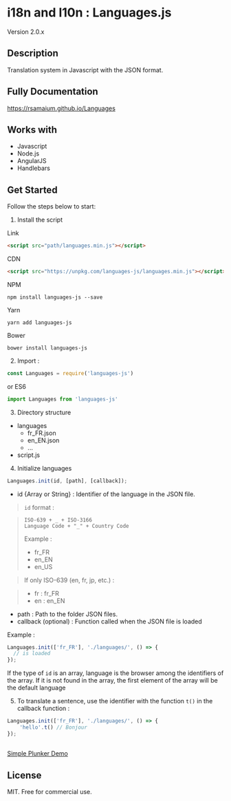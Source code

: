 # i18n and l10n : Languages.js

Version 2.0.x

## Description

Translation system in Javascript with the JSON format.

## Fully Documentation

https://rsamaium.github.io/Languages

## Works with

* Javascript
* Node.js
* AngularJS
* Handlebars

## Get Started

Follow the steps below to start:

1. Install the script

Link

```html
<script src="path/languages.min.js"></script>
```

CDN

```html
<script src="https://unpkg.com/languages-js/languages.min.js"></script>
```

NPM

```
npm install languages-js --save
```

Yarn

```
yarn add languages-js
```

Bower

```
bower install languages-js
```

2. Import :

```js
const Languages = require('languages-js')
```

or ES6

```js
import Languages from 'languages-js'
```

3. Directory structure

  - languages
    - fr_FR.json
    - en_EN.json
    - ...
  - script.js

4. Initialize languages

```js
Languages.init(id, [path], [callback]);
```

* id {Array or String} : Identifier of the language in the JSON file.

> `id` format :

>     ISO-639 + _ + ISO-3166
>     Language Code + "_" + Country Code
> Example :
>    * fr_FR
>    * en_EN
>    * en_US

> If only ISO-639 (en, fr, jp, etc.) :

>    * fr : fr_FR
>    * en : en_EN

* path : Path to the folder JSON files.
* callback (optional) : Function called when the JSON file is loaded

Example :

```js
Languages.init(['fr_FR'], './languages/', () => {
  // is loaded
});
```

If the type of `id` is an array, language is the browser among the identifiers of the array. If it is not found in the array, the first element of the array will be the default language


5. To translate a sentence, use the identifier with the function `t()` in the callback function :

```js
Languages.init(['fr_FR'], './languages/', () => {
    'hello'.t() // Bonjour
});
```

##

[Simple Plunker Demo](https://plnkr.co/edit/yMB2LkZ1oA4b0xOLUy96)

## License

MIT. Free for commercial use.
